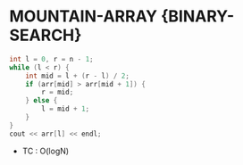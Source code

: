 # MOUNTAIN-ARRAY {BINARY-SEARCH} 


```cpp
int l = 0, r = n - 1;
while (l < r) {
    int mid = l + (r - l) / 2;
    if (arr[mid] > arr[mid + 1]) {
        r = mid;
    } else {
        l = mid + 1;
    }
}
cout << arr[l] << endl;

```
- TC : O(logN)
